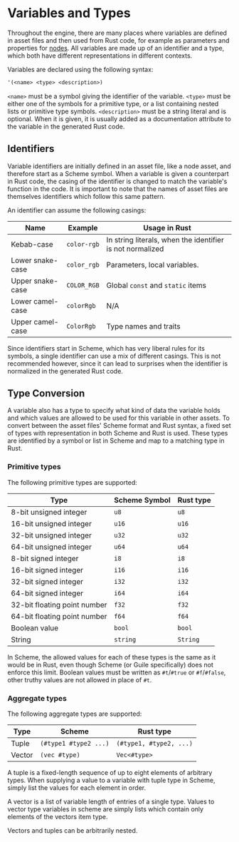 # Variables and Types

Throughout the engine, there are many places where variables are defined in asset files and then used from Rust code, for example as parameters and properties for [nodes](node_assets.md). All variables are made up of an identifier and a type, which both have different representations in different contexts.

Variables are declared using the following syntax:

```scheme
'(<name> <type> <description>)
```

`<name>` must be a symbol giving the identifier of the variable. `<type>` must be either one of the symbols for a primitive type, or a list containing nested lists or primitive type symbols. `<description>` must be a string literal and is optional. When it is given, it is usually added as a documentation attribute to the variable in the generated Rust code.

## Identifiers

Variable identifiers are initially defined in an asset file, like a node asset, and therefore start as a Scheme symbol. When a variable is given a counterpart in Rust code, the casing of the identifier is changed to match the variable's function in the code. It is important to note that the names of asset files are themselves identifiers which follow this same pattern.

An identifier can assume the following casings:

| Name             | Example     | Usage in Rust                                             |
| ---------------- | ----------- | --------------------------------------------------------- |
| Kebab-case       | `color-rgb` | In string literals, when the identifier is not normalized |
| Lower snake-case | `color_rgb` | Parameters, local variables.                              |
| Upper snake-case | `COLOR_RGB` | Global `const` and `static` items                         |
| Lower camel-case | `colorRgb`  | N/A                                                       |
| Upper camel-case | `ColorRgb`  | Type names and traits                                     |

Since identifiers start in Scheme, which has very liberal rules for its symbols, a single identifier can use a mix of different casings. This is not recommended however, since it can lead to surprises when the identifier is normalized in the generated Rust code.

## Type Conversion

A variable also has a type to specify what kind of data the variable holds and which values are allowed to be used for this variable in other assets. To convert between the asset files' Scheme format and Rust syntax, a fixed set of types with representation in both Scheme and Rust is used. These types are identified by a symbol or list in Scheme and map to a matching type in Rust.

### Primitive types

The following primitive types are supported:

| Type                         | Scheme Symbol | Rust type |
| ---------------------------- | ------------- | --------- |
| 8-bit unsigned integer       | `u8`          | `u8`      |
| 16-bit unsigned integer      | `u16`         | `u16`     |
| 32-bit unsigned integer      | `u32`         | `u32`     |
| 64-bit unsigned integer      | `u64`         | `u64`     |
| 8-bit signed integer         | `i8`          | `i8`      |
| 16-bit signed integer        | `i16`         | `i16`     |
| 32-bit signed integer        | `i32`         | `i32`     |
| 64-bit signed integer        | `i64`         | `i64`     |
| 32-bit floating point number | `f32`         | `f32`     |
| 64-bit floating point number | `f64`         | `f64`     |
| Boolean value                | `bool`        | `bool`    |
| String                       | `string`      | `String`  |

In Scheme, the allowed values for each of these types is the same as it would be in Rust, even though Scheme (or Guile specifically) does not enforce this limit. Boolean values must be written as `#t`/`#true` or `#f`/`#false`, other truthy values are not allowed in place of `#t`.

### Aggregate types

The following aggregate types are supported:

| Type   | Scheme                | Rust type               |
| ------ | --------------------- | ----------------------- |
| Tuple  | `(#type1 #type2 ...)` | `(#type1, #type2, ...)` |
| Vector | `(vec #type)`         | `Vec<#type>`            |

A tuple is a fixed-length sequence of up to eight elements of arbitrary types. When supplying a value to a variable with tuple type in Scheme, simply list the values for each element in order.

A vector is a list of variable length of entries of a single type. Values to vector type variables in scheme are simply lists which contain only elements of the vectors item type.

Vectors and tuples can be arbitrarily nested.
